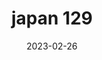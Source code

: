 ---
weight: 129
images: 
- /images/Japan/DSCF9999.jpg
title: japan 129
date: 2023-02-26
tags:
- japan
---